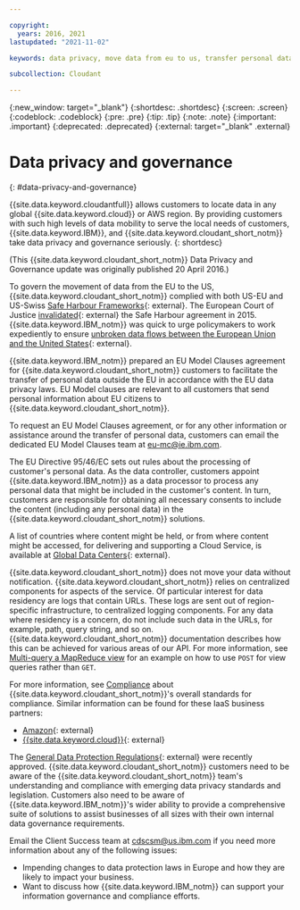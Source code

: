 ```yaml
---

copyright:
  years: 2016, 2021
lastupdated: "2021-11-02"

keywords: data privacy, move data from eu to us, transfer personal data outside eu

subcollection: Cloudant

---
```


{:new_window: target="_blank"}
{:shortdesc: .shortdesc}
{:screen: .screen}
{:codeblock: .codeblock}
{:pre: .pre}
{:tip: .tip}
{:note: .note}
{:important: .important}
{:deprecated: .deprecated}
{:external: target="_blank" .external}

# Data privacy and governance
{: #data-privacy-and-governance}

{{site.data.keyword.cloudantfull}} allows customers to locate data in any
global {{site.data.keyword.cloud}} or AWS region.
By providing customers with such high levels of data mobility to serve the local needs of customers,
{{site.data.keyword.IBM}},
and {{site.data.keyword.cloudant_short_notm}} take data privacy and governance seriously.
{: shortdesc}

(This {{site.data.keyword.cloudant_short_notm}} Data Privacy and Governance update was originally published 20 April 2016.)

To govern the movement of data from the EU to the US,
{{site.data.keyword.cloudant_short_notm}} complied with both US-EU and US-Swiss
[Safe Harbour Frameworks](https://www.export.gov/safeharbor_eu){: external}.
The European Court of Justice
[invalidated](http://curia.europa.eu/juris/document/document.jsf?text=&docid=169195&pageIndex=0&doclang=en&mode=req&dir=&occ=first&part=1&cid=113326){: external}
the Safe Harbour agreement in 2015. 
{{site.data.keyword.IBM_notm}} was quick to urge policymakers to work expediently
to ensure [unbroken data flows between the European Union and the United States](https://ec.europa.eu/commission/presscorner/detail/en/IP_16_216){: external}.

{{site.data.keyword.IBM_notm}} prepared an EU Model Clauses agreement for {{site.data.keyword.cloudant_short_notm}} customers
to facilitate the transfer of personal data outside the EU
in accordance with the EU data privacy laws.
EU Model clauses are relevant to all customers
that send personal information about EU citizens to {{site.data.keyword.cloudant_short_notm}}.

To request an EU Model Clauses agreement,
or for any other information or assistance around the transfer of personal data,
customers can email the dedicated EU Model Clauses team at eu-mc@ie.ibm.com.

The EU Directive 95/46/EC sets out rules about the processing of customer's personal data.
As the data controller,
customers appoint {{site.data.keyword.IBM_notm}} as a data processor to process any personal data that might be included in the customer's content.
In turn,
customers are responsible for obtaining all necessary consents
to include the content (including any personal data) in the {{site.data.keyword.cloudant_short_notm}} solutions.

A list of countries where content might be held,
or from where content might be accessed,
for delivering and supporting a Cloud Service,
is available at [Global Data Centers](http://www.ibm.com/cloud/data-centers/){: external}.

{{site.data.keyword.cloudant_short_notm}} does not move your data without notification. {{site.data.keyword.cloudant_short_notm}} relies on centralized components for aspects of the service. Of particular interest for data residency are logs that contain URLs. These logs are sent out of region-specific infrastructure, 
to centralized logging components. For any data where residency is a concern, do not include such data in the URLs, for example, path, query string, and so on. {{site.data.keyword.cloudant_short_notm}} documentation describes how this can be achieved for various areas of our API. For more information, see [Multi-query a MapReduce view](/apidocs/cloudant#postviewqueries) for an example on how to use `POST` for view queries rather than `GET`.

For more information, see [Compliance](/docs/Cloudant?topic=Cloudant-compliance#compliance) about {{site.data.keyword.cloudant_short_notm}}'s overall standards for compliance.
Similar information can be found for these IaaS business partners:

- [Amazon](https://aws.amazon.com/compliance/){: external}
- [{{site.data.keyword.cloud}}](https://www.ibm.com/cloud/compliance){: external}

The [General Data Protection Regulations](https://www.gov.uk/government/publications/guide-to-the-general-data-protection-regulation){: external} were recently approved. {{site.data.keyword.cloudant_short_notm}} customers need to be aware of the {{site.data.keyword.cloudant_short_notm}} team's understanding and
compliance with emerging data privacy standards and legislation. 
Customers also need to be aware of {{site.data.keyword.IBM_notm}}'s wider ability to provide a comprehensive suite of solutions
to assist businesses of all sizes with their own internal data governance requirements.

Email the Client Success team at cdscsm@us.ibm.com if you need more information about any of the following issues:

- Impending changes to data protection laws in Europe and how they are likely to impact your business.
- Want to discuss how {{site.data.keyword.IBM_notm}} can support your information governance and compliance efforts.
